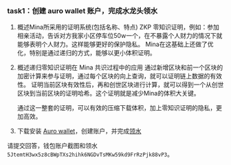 
### task1：创建 auro wallet 账户，完成水龙头领水

1. 概述Mina所采用的证明系统(包括名称、特点)
    ZKP 零知识证明，例如：参加相亲活动，告诉对方我家小区停车位50w一个，在不暴露个人财力的情况下就能够表明个人财力。这样能够更好的保护隐私。
    Mina在这基础上还做了优化，特别是通过递归的方式，能够以更小体积证明。

2. 概述递归零知识证明在 Mina 共识过程中的应用
    通过新增区块和前一个区块的加密计算来参与证明，通过每个区块的向上查询，就可以证明链上数据的有效性。
    证明当前区块有效性后，再和创世区块进行计算，就可以得到一个从创世区块到当前区块的证明哈希。这个证明就是减少Mina的体积大关键。

    通过这一整套的证明，可以有效的压缩下载体积，加上零知识证明的隐私，更加高效。

3. 下载安装 [Auro wallet](https://www.aurowallet.com/download/)，创建账户，并完成[领水](https://faucet.minaprotocol.com/)

请提交回答，钱包账户截图和领水 `5JtemtH3wx5z8cBWpTXs2hihk6NGDvTsMKw59kd9FrRzPjk88vP3`。


